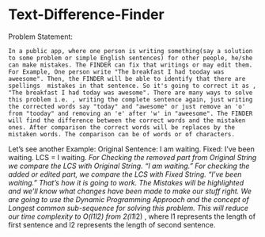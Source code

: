 # Text-Difference-Finder
Problem Statement:

    In a public app, where one person is writing something(say a solution to some problem or simple English sentences) for other people, he/she can make mistakes. The FINDER can fix that writings or may edit them. For Example, One person write "The breakfast I had tooday was aweesome". Then, the FINDER will be able to identify that there are spellings  mistakes in that sentence. So it's going to correct it as , "The breakfast I had today was awesome". There are many ways to solve this problem i.e. , writing the complete sentence again, just writing the corrected words say "today" and "awesome" or just remove an 'o' from "tooday" and removing an 'e' after 'w' in "aweesome". The FINDER will find the difference between the correct words and the mistaken ones. After comparison the correct words will be replaces by the mistaken words. The comparison can be of words or of characters. 
Let’s see another Example:
Original Sentence: I am waiting.
Fixed: I’ve been waiting.
LCS = I  waiting.
*For Checking the removed part from Original String we compare the LCS with Original String.
“I am waiting.”
*For checking the added or edited part, we compare the LCS with Fixed String.
“I’ve been waiting.”
  That’s how it is going to work. The Mistakes will be highlighted and we’ll know what changes have been made to make our stuff right.
We are going to use the Dynamic Programming Approach and the concept of Longest common sub-sequence for solving this problem. This will reduce our time complexity to O(l1*l2) from 2(l1*l2)  , where l1 represents the length of first sentence and l2 represents the length of second sentence.
